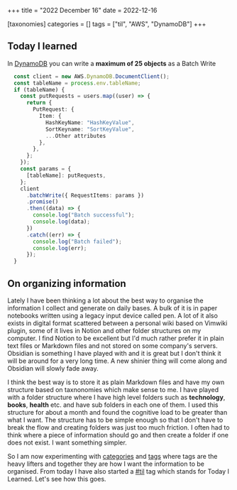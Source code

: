 +++
title = "2022 December 16"
date = 2022-12-16

[taxonomies]
categories = []
tags = ["til", "AWS", "DynamoDB"]
+++

## Today I learned

In [DynamoDB](/tags/dynamodb) you can write a **maximum of 25 objects** as a Batch Write 

```TypeScript
  const client = new AWS.DynamoDB.DocumentClient();
  const tableName = process.env.tableName;
  if (tableName) {
    const putRequests = users.map((user) => {
      return {
        PutRequest: {
          Item: {
            HashKeyName: "HashKeyValue",
            SortKeyname: "SortKeyValue",
            ...Other attributes
          },
        },
      };
    });
    const params = {
      [tableName]: putRequests,
    };
    client
      .batchWrite({ RequestItems: params })
      .promise()
      .then((data) => {
        console.log("Batch successful");
        console.log(data);
      })
      .catch((err) => {
        console.log("Batch failed");
        console.log(err);
      });
  }
```

<div id="on-organizing-information"></div>
 
## On organizing information 

Lately I have been thinking a lot about the best way to organise the information I collect and generate on daily bases. A bulk of it is in paper notebooks written using a legacy input device called pen. A lot of it also exists in digital format scattered between a personal wiki based on Vimwiki plugin, some of it lives in Notion and other folder structures on my computer. I find Notion to be excellent but I'd much rather prefer it in plain text files or Markdown files and not stored on some company's servers. Obsidian is something I have played with and it is great but I don't think it will be around for a very long time. A new shinier thing will come along and Obsidian will slowly fade away. 

I think the best way is to store it as plain Markdown files and have my own structure based on taxnonomies which make sense to me. I have played with a folder structure where I have high level folders such as **technology**, **books**, **health** etc. and have sub folders in each one of them. I used this structure for about a month and found the cognitive load to be greater than what I want. The structure has to be simple enough so that I don't have to break the flow and creating folders was just too much friction. I often had to think where a piece of information should go and then create a folder if one does not exist. I want something simpler.

So I am now experimenting with [categories](/categories) and [tags](/tags) where tags are the heavy lifters and together they are how I want the information to be organised. From today I have also started a [#til](/tags/til) tag which stands for Today I Learned. Let's see how this goes.
